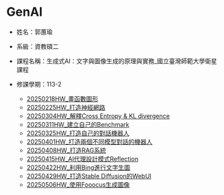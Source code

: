 # GenAI
* 姓名：郭蕙瑜
* 系級：資教碩二
* 課程名稱：生成式AI：文字與圖像生成的原理與實務_國立臺灣師範大學衛星課程
* 修課學期：113-2

  * [20250218HW_畫函數圖形](https://github.com/kuo8129/GenAI/tree/2a3ef3adde553c0e70de373c373cdbce1569a5c6/20250218HW_%E7%95%AB%E5%87%BD%E6%95%B8%E5%9C%96%E5%BD%A2)
  * [20250225HW_打造神經網路](https://github.com/kuo8129/GenAI/tree/2a3ef3adde553c0e70de373c373cdbce1569a5c6/20250225HW_%E6%89%93%E9%80%A0%E7%A5%9E%E7%B6%93%E7%B6%B2%E8%B7%AF)
  * [20250304HW_解釋Cross Entropy & KL divergence](https://github.com/kuo8129/GenAI/tree/383454d8f60479f39e9219e7c278d90df4bb11a5/20250304HW_%E8%A7%A3%E9%87%8BCross%20Entropy%20%26%20KL%20divergence)
  * [20250311HW_建立自己的Benchmark](https://github.com/kuo8129/GenAI/tree/a1251c5037ecb21b37290a4ef9294e5e3f6b19a9/20250311HW_%E5%BB%BA%E7%AB%8B%E8%87%AA%E5%B7%B1%E7%9A%84Benchmark)
  * [20250325HW_打造自己的對話機器人](https://github.com/kuo8129/GenAI/tree/baa6d7611c1af37cb82c5fbb8a3d02497900f6cc/20250325HW_%E6%89%93%E9%80%A0%E8%87%AA%E5%B7%B1%E7%9A%84%E5%B0%8D%E8%A9%B1%E6%A9%9F%E5%99%A8%E4%BA%BA)
  * [20250401HW_打造兩個不同模型對話的機器人](https://github.com/kuo8129/GenAI/tree/e6a3c9ab642c1689d0576a5b96baf90e016ffd90/20250401HW_%E6%89%93%E9%80%A0%E5%85%A9%E5%80%8B%E4%B8%8D%E5%90%8C%E6%A8%A1%E5%9E%8B%E5%B0%8D%E8%A9%B1%E7%9A%84%E6%A9%9F%E5%99%A8%E4%BA%BA)
  * [20250408HW_打造RAG系統](https://github.com/kuo8129/GenAI/tree/5c854f12765fd47d531362e6e1d598961196b3da/20250408HW_%E6%89%93%E9%80%A0RAG%E7%B3%BB%E7%B5%B1)
  * [20250415HW_AI代理設計模式Reflection](https://github.com/kuo8129/GenAI/tree/c2d06cd4d0415697013cfab2484cd714b84d1a61/20250415HW_AI%E4%BB%A3%E7%90%86%E8%A8%AD%E8%A8%88%E6%A8%A1%E5%BC%8FReflection)
  * [20250422HW_利用Bing進行文字生圖](https://github.com/kuo8129/GenAI/tree/f402fe2acf012ff7b96797e39e707e945e98553b/20250422HW_%E5%88%A9%E7%94%A8Bing%E9%80%B2%E8%A1%8C%E6%96%87%E5%AD%97%E7%94%9F%E5%9C%96)
  * [20250429HW_打造Stable Diffusion的WebUI](https://github.com/kuo8129/GenAI/tree/94e112a7dd63bfd63241353dcfc7427e5591b1bb/20250429HW_%E6%89%93%E9%80%A0Stable%20Diffusion%E7%9A%84WebUI)
  * [20250506HW_使用Fooocus生成圖像](https://github.com/kuo8129/GenAI/tree/9b866a34aa301b978c6a86ef2cf620a76174ac01/20250506HW_%E4%BD%BF%E7%94%A8Fooocus%E7%94%9F%E6%88%90%E5%9C%96%E5%83%8F)
